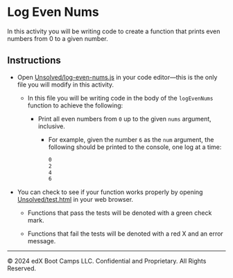 # Log Even Nums

In this activity you will be writing code to create a function that prints even numbers from 0 to a given number.

## Instructions

- Open [Unsolved/log-even-nums.js](Unsolved/log-even-nums.js) in your code editor&mdash;this is the only file you will modify in this activity.

  - In this file you will be writing code in the body of the `logEvenNums` function to achieve the following:

    - Print all even numbers from `0` up to the given `nums` argument, inclusive.

      - For example, given the number `6` as the `num` argument, the following should be printed to the console, one log at a time:

        ```bash
        0
        2
        4
        6
        ```

- You can check to see if your function works properly by opening [Unsolved/test.html](Unsolved/test.html) in your web browser.

  - Functions that pass the tests will be denoted with a green check mark.

  - Functions that fail the tests will be denoted with a red X and an error message.

---

© 2024 edX Boot Camps LLC. Confidential and Proprietary. All Rights Reserved.
